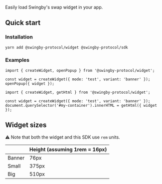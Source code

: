 Easily load Swingby's swap widget in your app.

## Quick start

### Installation

```bash
yarn add @swingby-protocol/widget @swingby-protocol/sdk
```

### Examples

```tsx
import { createWidget, openPopup } from '@swingby-protocol/widget';

const widget = createWidget({ mode: 'test', variant: 'banner' });
openPopup({ widget });
```

```tsx
import { createWidget, getHtml } from '@swingby-protocol/widget';

const widget = createWidget({ mode: 'test', variant: 'banner' });
document.querySelector('#my-container').innerHTML = getHtml({ widget });
```

## Widget sizes

⚠️ Note that both the widget and this SDK use `rem` units.

|        | Height (assuming 1rem = 16px) |
| ------ | ----------------------------- |
| Banner | 76px                          |
| Small  | 375px                         |
| Big    | 510px                         |
